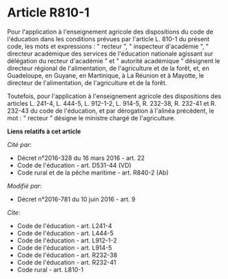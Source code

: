 # Article R810-1

Pour l'application à l'enseignement agricole des dispositions du code de l'éducation dans les conditions prévues par
l'article L. 810-1 du présent code, les mots et expressions : " recteur ”, " inspecteur d'académie ”, " directeur académique
des services de l'éducation nationale agissant sur délégation du recteur d'académie ” et " autorité académique ” désignent le
directeur régional de l'alimentation, de l'agriculture et de la forêt, et,                  en Guadeloupe, en Guyane, en
Martinique, à La Réunion et à Mayotte, le directeur de l'alimentation, de l'agriculture et de la forêt. 

Toutefois, pour l'application à l'enseignement agricole des dispositions des articles L. 241-4, L. 444-5, L. 912-1-2, L.
914-5, R. 232-38, R. 232-41 et R. 232-43 du code de l'éducation, et par dérogation à l'alinéa précédent, le mot : " recteur ”
désigne le ministre chargé de l'agriculture.

**Liens relatifs à cet article**

_Cité par_:

  - Décret n°2016-328 du 16 mars 2016 - art. 22
  - Code de l'éducation - art. D531-44 (VD)
  - Code rural et de la pêche maritime - art. R840-2 (Ab)

_Modifié par_:

  - Décret n°2016-781 du 10 juin 2016 - art. 9

_Cite_:

  - Code de l'éducation - art. L241-4
  - Code de l'éducation - art. L444-5
  - Code de l'éducation - art. L912-1-2
  - Code de l'éducation - art. L914-5
  - Code de l'éducation - art. R232-38
  - Code de l'éducation - art. R232-41
  - Code rural - art. L810-1
